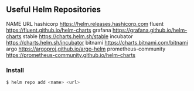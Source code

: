## Useful Helm Repositories

NAME                	URL
hashicorp           	https://helm.releases.hashicorp.com
fluent              	https://fluent.github.io/helm-charts
grafana             	https://grafana.github.io/helm-charts
stable              	https://charts.helm.sh/stable
incubator           	https://charts.helm.sh/incubator
bitnami             	https://charts.bitnami.com/bitnami
argo                	https://argoproj.github.io/argo-helm
prometheus-community	https://prometheus-community.github.io/helm-charts

### Install

```bash
$ helm repo add <name> <url>
```
